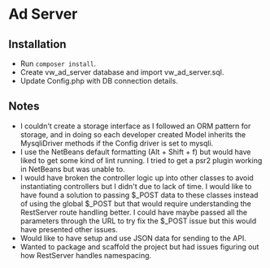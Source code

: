 # Ad Server

## Installation

* Run `composer install`.
* Create vw_ad_server database and import vw_ad_server.sql.
* Update Config.php with DB connection details.

## Notes

* I couldn't create a storage interface as I followed an ORM pattern for storage, and in doing so each developer created Model inherits the MysqliDriver methods if the Config driver is set to mysqli.
* I use the NetBeans default formatting (Alt + Shift + f) but would have liked to get some kind of lint running. I tried to get a psr2 plugin working in NetBeans but was unable to.
* I would have broken the controller logic up into other classes to avoid instantiating controllers but I didn't due to lack of time. I would like to have found a solution to passing $_POST data to these classes instead of using the global $_POST but that would require understanding the RestServer route handling better. I could have maybe passed all the parameters through the URL to try fix the $_POST issue but this would have presented other issues.
* Would like to have setup and use JSON data for sending to the API.
* Wanted to package and scaffold the project but had issues figuring out how RestServer handles namespacing.